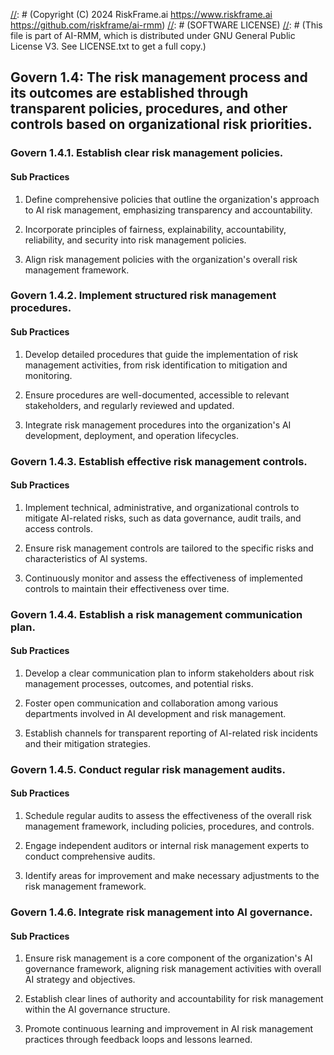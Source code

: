 [//]: # (COPYRIGHT)
[//]: # (RiskFrame.ai - AI Risk Management and Resilience Framework)
[//]: # (Copyright (C) 2024 RiskFrame.ai https://www.riskframe.ai https://github.com/riskframe/ai-rmm)
[//]: # (SOFTWARE LICENSE)
[//]: # (This file is part of AI-RMM, which is distributed under GNU General Public License V3. See LICENSE.txt to get a full copy.)
    
## Govern 1.4: The risk management process and its outcomes are established through transparent policies, procedures, and other controls based on organizational risk priorities.

### Govern 1.4.1. Establish clear risk management policies.

#### Sub Practices

1. Define comprehensive policies that outline the organization's approach to AI risk management, emphasizing transparency and accountability.

2. Incorporate principles of fairness, explainability, accountability, reliability, and security into risk management policies.

3. Align risk management policies with the organization's overall risk management framework.

### Govern 1.4.2. Implement structured risk management procedures.

#### Sub Practices

1. Develop detailed procedures that guide the implementation of risk management activities, from risk identification to mitigation and monitoring.

2. Ensure procedures are well-documented, accessible to relevant stakeholders, and regularly reviewed and updated.

3. Integrate risk management procedures into the organization's AI development, deployment, and operation lifecycles.

### Govern 1.4.3. Establish effective risk management controls.

#### Sub Practices

1. Implement technical, administrative, and organizational controls to mitigate AI-related risks, such as data governance, audit trails, and access controls.

2. Ensure risk management controls are tailored to the specific risks and characteristics of AI systems.

3. Continuously monitor and assess the effectiveness of implemented controls to maintain their effectiveness over time.

### Govern 1.4.4. Establish a risk management communication plan.

#### Sub Practices

1. Develop a clear communication plan to inform stakeholders about risk management processes, outcomes, and potential risks.

2. Foster open communication and collaboration among various departments involved in AI development and risk management.

3. Establish channels for transparent reporting of AI-related risk incidents and their mitigation strategies.

### Govern 1.4.5. Conduct regular risk management audits.

#### Sub Practices

1. Schedule regular audits to assess the effectiveness of the overall risk management framework, including policies, procedures, and controls.

2. Engage independent auditors or internal risk management experts to conduct comprehensive audits.

3. Identify areas for improvement and make necessary adjustments to the risk management framework.

### Govern 1.4.6. Integrate risk management into AI governance.

#### Sub Practices

1. Ensure risk management is a core component of the organization's AI governance framework, aligning risk management activities with overall AI strategy and objectives.

2. Establish clear lines of authority and accountability for risk management within the AI governance structure.

3. Promote continuous learning and improvement in AI risk management practices through feedback loops and lessons learned.

